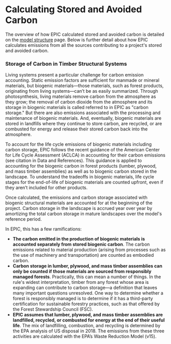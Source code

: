 # Calculating Stored and Avoided Carbon

The overview of how EPIC calculated stored and avoided carbon is detailed on the [model structure](carbon-reduction-measures.md#calculating-operational-carbon) page. Below is further detail about how EPIC calculates emissions from all the sources contributing to a project's stored and avoided carbon.

### Storage of Carbon in Timber Structural Systems

Living systems present a particular challenge for carbon emission accounting. Static emission factors are sufficient for manmade or mineral materials, but biogenic materials—those materials, such as forest products, originating from living systems—can’t be as easily summarized. Through photosynthesis, living materials remove carbon from the atmosphere as they grow; the removal of carbon dioxide from the atmosphere and its storage in biogenic materials is called referred to in EPIC as "carbon storage." But there are also emissions associated with the processing and maintenance of biogenic materials. And, eventually, biogenic materials are stored in landfills where they continue to store carbon, are recycled, or are combusted for energy and release their stored carbon back into the atmosphere.

To account for the life cycle emissions of biogenic materials including carbon storage, EPIC follows the recent guidance of the American Center for Life Cycle Assessment (ACLCA) in accounting for their carbon emissions (see citation in Data and References). This guidance is applied to accounting for the biogenic carbon in forest products (lumber, plywood, and mass timber assemblies) as well as to biogenic carbon stored in the landscape. To understand the tradeoffs in biogenic materials, life cycle stages for the end-of-life of biogenic materials are counted upfront, even if they aren’t included for other products.

Once calculated, the emissions and carbon storage associated with biogenic structural materials are accounted for at the beginning of the project. Carbon storage in the landscape is accrued year over year by amortizing the total carbon storage in mature landscapes over the model's reference period.

In EPIC, this has a few ramifications:

* **The carbon emitted in the production of biogenic materials is accounted separately from stored biogenic carbon**. The carbon emissions related to material production (arising from processes such as the use of machinery and transportation) are counted as embodied carbon.
* **Carbon storage in lumber, plywood, and mass timber assemblies can only be counted if those materials are sourced from responsibly managed forests**. Practically, this can mean a number of things. In the rule's widest interpretation, timber from any forest whose area is expanding can contribute to carbon storage—a definition that leaves many important questions unresolved. One way to determine whether a forest is responsibly managed is to determine if it has a third-party certification for sustainable forestry practices, such as that offered by the Forest Stewardship Council (FSC).
* **EPIC assumes that lumber, plywood, and mass timber assemblies are landfilled, recycled, or combusted for energy at the end of their useful life**. The mix of landfilling, combustion, and recycling is determined by the EPA analysis of US disposal in 2018. The emissions from these three activities are calculated with the EPA’s Waste Reduction Model (v15).

